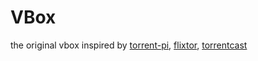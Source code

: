 # VBox
the original vbox
inspired by [torrent-pi](https://github.com/jaruba/torrent-pi), [flixtor](https://github.com/nilakshdas/flixtor), [torrentcast](https://github.com/xat/torrentcast)
